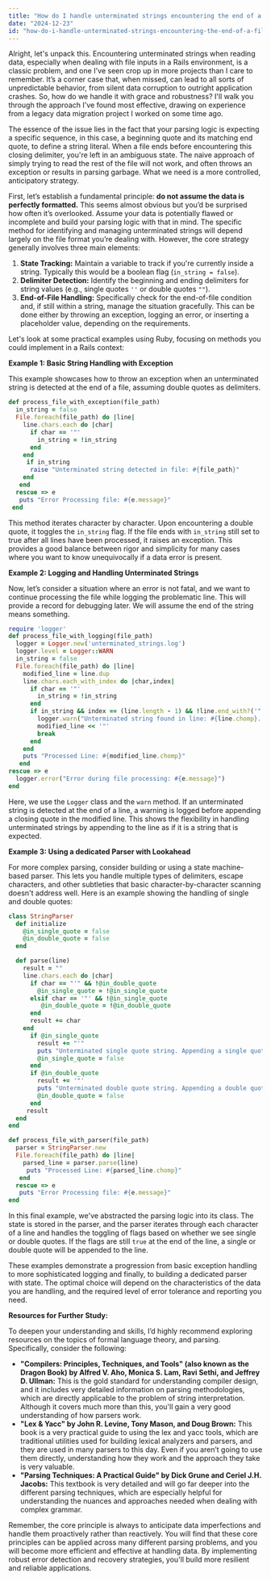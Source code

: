 ```yaml
---
title: "How do I handle unterminated strings encountering the end of a file in Rails?"
date: "2024-12-23"
id: "how-do-i-handle-unterminated-strings-encountering-the-end-of-a-file-in-rails"
---
```


Alright, let's unpack this. Encountering unterminated strings when reading data, especially when dealing with file inputs in a Rails environment, is a classic problem, and one I've seen crop up in more projects than I care to remember. It’s a corner case that, when missed, can lead to all sorts of unpredictable behavior, from silent data corruption to outright application crashes. So, how do we handle it with grace and robustness? I'll walk you through the approach I've found most effective, drawing on experience from a legacy data migration project I worked on some time ago.

The essence of the issue lies in the fact that your parsing logic is expecting a specific sequence, in this case, a beginning quote and its matching end quote, to define a string literal. When a file ends before encountering this closing delimiter, you're left in an ambiguous state. The naive approach of simply trying to read the rest of the file will not work, and often throws an exception or results in parsing garbage. What we need is a more controlled, anticipatory strategy.

First, let’s establish a fundamental principle: **do not assume the data is perfectly formatted.** This seems almost obvious but you’d be surprised how often it’s overlooked. Assume your data is potentially flawed or incomplete and build your parsing logic with that in mind. The specific method for identifying and managing unterminated strings will depend largely on the file format you’re dealing with. However, the core strategy generally involves three main elements:

1.  **State Tracking:** Maintain a variable to track if you're currently inside a string. Typically this would be a boolean flag (`in_string = false`).
2.  **Delimiter Detection:** Identify the beginning and ending delimiters for string values (e.g., single quotes `''` or double quotes `""`).
3.  **End-of-File Handling:** Specifically check for the end-of-file condition and, if still within a string, manage the situation gracefully. This can be done either by throwing an exception, logging an error, or inserting a placeholder value, depending on the requirements.

Let's look at some practical examples using Ruby, focusing on methods you could implement in a Rails context:

**Example 1: Basic String Handling with Exception**

This example showcases how to throw an exception when an unterminated string is detected at the end of a file, assuming double quotes as delimiters.

```ruby
def process_file_with_exception(file_path)
  in_string = false
  File.foreach(file_path) do |line|
    line.chars.each do |char|
      if char == '"'
        in_string = !in_string
      end
    end
     if in_string
      raise "Unterminated string detected in file: #{file_path}"
    end
   end
  rescue => e
   puts "Error Processing file: #{e.message}"
 end

```

This method iterates character by character. Upon encountering a double quote, it toggles the `in_string` flag. If the file ends with `in_string` still set to true after all lines have been processed, it raises an exception. This provides a good balance between rigor and simplicity for many cases where you want to know unequivocally if a data error is present.

**Example 2: Logging and Handling Unterminated Strings**

Now, let’s consider a situation where an error is not fatal, and we want to continue processing the file while logging the problematic line. This will provide a record for debugging later. We will assume the end of the string means something.

```ruby
require 'logger'
def process_file_with_logging(file_path)
  logger = Logger.new('unterminated_strings.log')
  logger.level = Logger::WARN
  in_string = false
  File.foreach(file_path) do |line|
    modified_line = line.dup
    line.chars.each_with_index do |char,index|
      if char == '"'
        in_string = !in_string
      end
      if in_string && index == (line.length - 1) && !line.end_with?('"')
        logger.warn("Unterminated string found in line: #{line.chomp}. Inserting default value.")
        modified_line << '"'
        break
      end
    end
    puts "Processed Line: #{modified_line.chomp}"
   end
rescue => e
  logger.error("Error during file processing: #{e.message}")
end
```

Here, we use the `Logger` class and the `warn` method. If an unterminated string is detected at the end of a line, a warning is logged before appending a closing quote in the modified line. This shows the flexibility in handling unterminated strings by appending to the line as if it is a string that is expected.

**Example 3: Using a dedicated Parser with Lookahead**

For more complex parsing, consider building or using a state machine-based parser. This lets you handle multiple types of delimiters, escape characters, and other subtleties that basic character-by-character scanning doesn't address well. Here is an example showing the handling of single and double quotes:

```ruby
class StringParser
  def initialize
    @in_single_quote = false
    @in_double_quote = false
  end

  def parse(line)
    result = ""
    line.chars.each do |char|
      if char == "'" && !@in_double_quote
        @in_single_quote = !@in_single_quote
      elsif char == '"' && !@in_single_quote
         @in_double_quote = !@in_double_quote
      end
      result += char
    end
      if @in_single_quote
        result += "'"
        puts "Unterminated single quote string. Appending a single quote."
        @in_single_quote = false
      end
      if @in_double_quote
        result += '"'
        puts "Unterminated double quote string. Appending a double quote."
        @in_double_quote = false
      end
     result
  end
end

def process_file_with_parser(file_path)
  parser = StringParser.new
  File.foreach(file_path) do |line|
    parsed_line = parser.parse(line)
     puts "Processed Line: #{parsed_line.chomp}"
   end
  rescue => e
   puts "Error Processing file: #{e.message}"
end
```

In this final example, we've abstracted the parsing logic into its class. The state is stored in the parser, and the parser iterates through each character of a line and handles the toggling of flags based on whether we see single or double quotes. If the flags are still `true` at the end of the line, a single or double quote will be appended to the line.

These examples demonstrate a progression from basic exception handling to more sophisticated logging and finally, to building a dedicated parser with state. The optimal choice will depend on the characteristics of the data you are handling, and the required level of error tolerance and reporting you need.

**Resources for Further Study:**

To deepen your understanding and skills, I’d highly recommend exploring resources on the topics of formal language theory, and parsing. Specifically, consider the following:

*   **"Compilers: Principles, Techniques, and Tools" (also known as the Dragon Book) by Alfred V. Aho, Monica S. Lam, Ravi Sethi, and Jeffrey D. Ullman:** This is the gold standard for understanding compiler design, and it includes very detailed information on parsing methodologies, which are directly applicable to the problem of string interpretation. Although it covers much more than this, you'll gain a very good understanding of how parsers work.
*   **"Lex & Yacc" by John R. Levine, Tony Mason, and Doug Brown:** This book is a very practical guide to using the lex and yacc tools, which are traditional utilities used for building lexical analyzers and parsers, and they are used in many parsers to this day. Even if you aren’t going to use them directly, understanding how they work and the approach they take is very valuable.
*   **"Parsing Techniques: A Practical Guide" by Dick Grune and Ceriel J.H. Jacobs:** This textbook is very detailed and will go far deeper into the different parsing techniques, which are especially helpful for understanding the nuances and approaches needed when dealing with complex grammar.

Remember, the core principle is always to anticipate data imperfections and handle them proactively rather than reactively. You will find that these core principles can be applied across many different parsing problems, and you will become more efficient and effective at handling data. By implementing robust error detection and recovery strategies, you'll build more resilient and reliable applications.
